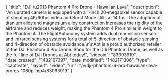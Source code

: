 {
    "title": "DJI \u2013 Phantom 4 Pro Drone - Hawaiian Lava",
    "description": "An uprated camera is equipped with a 1-inch 20-megapixel sensor capable of shooting 4K\/60fps video and Burst Mode stills at 14 fps. The adoption of titanium alloy and magnesium alloy construction increases the rigidity of the airframe and reduces weight, making the Phantom 4 Pro similar in weight to the Phantom 4. The FlightAutonomy system adds dual rear vision sensors and infrared sensing systems for a total of 5-direction of obstacle sensing and 4-direction of obstacle avoidance.\n\nAbt is a proud authorized retailer of the DJI Phantom 4 Pro Drone. Shop for the DJi Phantom Drone, as well as the full line of DJI Drones at Abt today!",
    "videoid": "83093919",
    "date_created": "1482167397",
    "date_modified": "1482171306",
    "type": "captivate",
    "layout": "video",
    "url": "\/v\/dji-phantom-4-pro-hawaiian-lava-prores-1080p-mp4\/83093919"
}